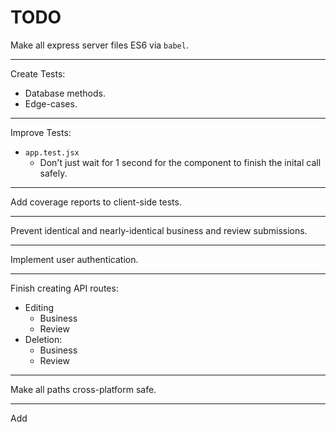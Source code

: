 # TODO

Make all express server files ES6 via `babel`.

*****

Create Tests:

- Database methods.
- Edge-cases.

*****

Improve Tests:

- `app.test.jsx`
	- Don't just wait for 1 second for the component to finish the inital call safely.

*****

Add coverage reports to client-side tests.

*****

Prevent identical and nearly-identical business and review submissions.

*****

Implement user authentication.

*****

Finish creating API routes:

- Editing
	- Business
	- Review
- Deletion:
	- Business
	- Review

*****

Make all paths cross-platform safe.

*****

Add